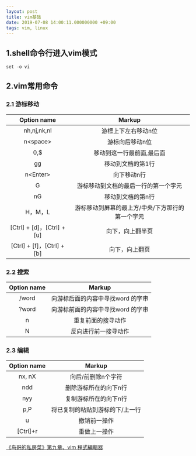 ```yaml
---
layout: post
title: vim基础
date: 2019-07-08 14:00:11.000000000 +09:00
tags: vim, linux
---
```


## 1.shell命令行进入vim模式
```
set -o vi
```
## 2.vim常用命令

### 2.1 游标移动

|Option name               |           Markup      
|:--------------------:     |:------------------:     
|nh,nj,nk,nl               |游標上下左右移动n位         
|n\<space>                  |游标向后移动n位   
|0,$                     |移动到这一行最前面,最后面  
|gg     |移动到文档的第1行
|n\<Enter>|向下移动n行
|G       |游标移动到文档的最后一行的第一个字元
|nG	   |移动到文档的第n行
|H，M，L|游标移动到屏幕的最上方/中央/下方那行的第一个字元
|[Ctrl] + [d]，[Ctrl] + [u] | 向下，向上翻半页  
|[Ctrl] + [f]，[Ctrl] + [b] | 向下，向上翻页 

### 2.2 搜索

|Option name               |           Markup      
|:--------------------:     |:------------------: 
|/word	| 向游标后面的内容中寻找word 的字串
|?word	| 向游标前面的内容中寻找word 的字串
|n    |重复前面的搜寻动作
|N     |反向进行前一搜寻动作

### 2.3 编辑

|Option name               |           Markup      
|:--------------------:     |:------------------: 
|nx, nX	|向后/前删除n个字符
|ndd    |删除游标所在的向下n行
|nyy    |复制游标所在的向下n行
|p,P    |将已复制的粘贴到游标的下/上一行
|u    |撤销前一操作
|[Ctrl]+r|重做上一操作

[《鸟哥的私房菜》第九章、vim 程式編輯器](http://linux.vbird.org/linux_basic/0310vi.php)





